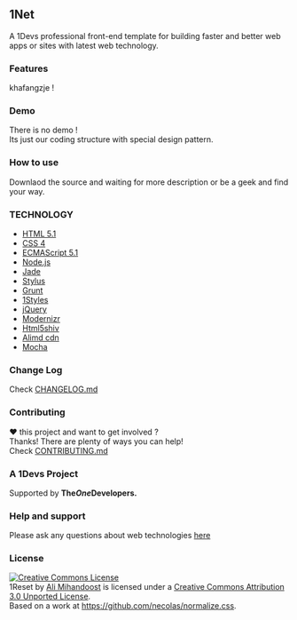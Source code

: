 [support]: http://github.com/AliMD/1Tuts/issues "http://ali.md/ask"
[changelog]: ./blob/master/CHANGELOG.md "1Net Change log"
[contribute]: ./blob/master/CONTRIBUTING.md "How to contribute"

## 1Net
A 1Devs professional front-end template for building faster and better web apps or sites with latest web technology.  

### Features
khafangzje !

### Demo
There is no demo !  
Its just our coding structure with special design pattern.  

### How to use
Downlaod the source and waiting for more description or be a geek and find your way.  

### TECHNOLOGY
* [HTML 5.1](http://ali.md/html5)
* [CSS 4](http://ali.md/css4)
* [ECMAScript 5.1](http://ali.md/es5)
* [Node.js](http://ali.md/node.js)
* [Jade](http://ali.md/jade)
* [Stylus](http://ali.md/stylus)
* [Grunt](http://ali.md/grunt)
* [1Styles](http://ali.md/1styles)
* [jQuery](http://ali.md/jquery)
* [Modernizr](http://ali.md/modernizr)
* [Html5shiv](http://ali.md/html5shiv)
* [Alimd cdn](http://ali.md/libs)
* [Mocha](http://ali.md/mocha)

### Change Log
Check [CHANGELOG.md][changelog]  

### Contributing
**♥** this project and want to get involved ?  
Thanks! There are plenty of ways you can help!  
Check [CONTRIBUTING.md][contribute]

### A 1Devs Project
Supported by <b>The<i>One</i>Developers.</b>

### Help and support
Please ask any questions about web technologies [here][support]

### License
<a rel="license" href="http://creativecommons.org/licenses/by/3.0/deed.en_US"><img alt="Creative Commons License" style="border-width:0" src="http://i.creativecommons.org/l/by/3.0/88x31.png" /></a><br /><span xmlns:dct="http://purl.org/dc/terms/" property="dct:title">1Reset</span> by <a xmlns:cc="http://creativecommons.org/ns#" href="http://ali.md/" property="cc:attributionName" rel="cc:attributionURL">Ali Mihandoost</a> is licensed under a <a rel="license" href="http://creativecommons.org/licenses/by/3.0/deed.en_US">Creative Commons Attribution 3.0 Unported License</a>.<br />Based on a work at <a xmlns:dct="http://purl.org/dc/terms/" href="https://github.com/necolas/normalize.css" rel="dct:source">https://github.com/necolas/normalize.css</a>.
